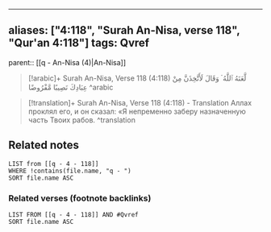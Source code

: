 
---
aliases: ["4:118", "Surah An-Nisa, verse 118", "Qur'an 4:118"]
tags: Qvref
---

parent:: [[q - An-Nisa (4)|An-Nisa]]

> [!arabic]+ Surah An-Nisa, Verse 118 (4:118)
> <span class="quran-arabic">لَّعَنَهُ ٱللَّهُ ۘ وَقَالَ لَأَتَّخِذَنَّ مِنْ عِبَادِكَ نَصِيبًا مَّفْرُوضًا</span>
^arabic

> [!translation]+ Surah An-Nisa, Verse 118 (4:118) - Translation
> Аллах проклял его, и он сказал: «Я непременно заберу назначенную часть Твоих рабов.
^translation



## Related notes
```dataview
LIST from [[q - 4 - 118]]
WHERE !contains(file.name, "q - ")
SORT file.name ASC
```

### Related verses (footnote backlinks)
```dataview
LIST FROM [[q - 4 - 118]] AND #Qvref
SORT file.name ASC
```

